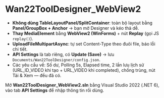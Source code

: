 # Wan22ToolDesigner_WebView2
- **Không dùng TableLayoutPanel/SplitContainer**: toàn bộ layout bằng **Panel/GroupBox + Anchor** → bạn mở Designer và kéo thả dễ.
- **Thay MediaElement** bằng **WebView2 (WinForms)** + nút **Replay** (gọi JS `replay()`).
- **UploadFileMultipartAsync**: tự set Content-Type theo đuôi file, báo lỗi chi tiết.
- **API Settings** là tab riêng, có **Update (Save)** → lưu `Documents/Wan22ToolDesigner/config.json`.
- Các yêu cầu về: Số dư, Polling 5s, Elapsed time, 2 lần lưu lịch sử (URL_ID_VIDEO khi tạo + URL_VIDEO khi completed), chống trùng, nút Tải & Xem — đều đã có.

Mở **Wan22ToolDesigner_WebView2.sln** bằng Visual Studio 2022 (.NET 6), vào tab **API Settings** để nhập thông tin rồi dùng.
